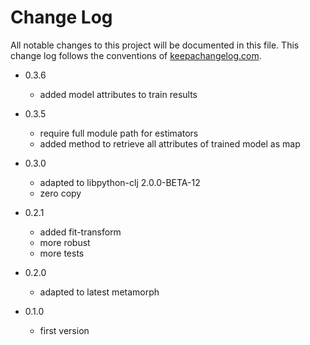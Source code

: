 # Change Log
All notable changes to this project will be documented in this file. This change log follows the conventions of [keepachangelog.com](http://keepachangelog.com/).

* 0.3.6
  * added model attributes to train results
* 0.3.5
  * require full module path for estimators
  * added method to retrieve all attributes of trained model as map
  
* 0.3.0
  * adapted to libpython-clj 2.0.0-BETA-12
  * zero copy
* 0.2.1 
  * added fit-transform
  * more robust
  * more tests 
* 0.2.0 
  * adapted to latest metamorph
* 0.1.0 
  * first version
